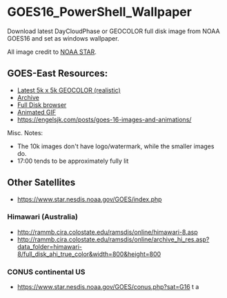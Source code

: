 # GOES16_PowerShell_Wallpaper
Download latest DayCloudPhase or GEOCOLOR full disk image from NOAA GOES16 and set as windows wallpaper.

All image credit to [NOAA STAR](https://www.star.nesdis.noaa.gov/star/index.php).

## GOES-East Resources:   

* [Latest 5k x 5k GEOCOLOR (realistic)](https://cdn.star.nesdis.noaa.gov/GOES16/ABI/FD/GEOCOLOR/5424x5424.jpg)    
* [Archive]( https://cdn.star.nesdis.noaa.gov/GOES16/ABI/FD/GEOCOLOR/)
* [Full Disk browser](https://www.star.nesdis.noaa.gov/GOES/fulldisk.php?sat=G16)
* [Animated GIF](https://www.star.nesdis.noaa.gov/GOES/fulldisk_band.php?sat=G16&band=GEOCOLOR&length=240)
* https://engelsjk.com/posts/goes-16-images-and-animations/

Misc. Notes:  

* The 10k images don't have logo/watermark, while the smaller images do.
* 17:00 tends to be approximately fully lit


## Other Satellites
* https://www.star.nesdis.noaa.gov/GOES/index.php


### Himawari (Australia)
* http://rammb.cira.colostate.edu/ramsdis/online/himawari-8.asp
* http://rammb.cira.colostate.edu/ramsdis/online/archive_hi_res.asp?data_folder=himawari-8/full_disk_ahi_true_color&width=800&height=800


### CONUS continental US
* https://www.star.nesdis.noaa.gov/GOES/conus.php?sat=G16
t a
